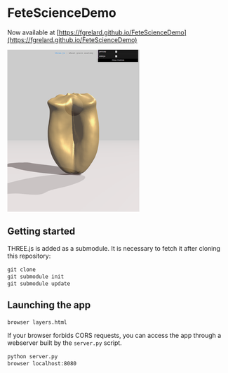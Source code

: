 # FeteScienceDemo

Now available at [https://fgrelard.github.io/FeteScienceDemo](https://fgrelard.github.io/FeteScienceDemo)

![Wheat grain](docs/visupoc2.png)

## Getting started
THREE.js is added as a submodule. It is necessary to fetch it after cloning this repository:
```
git clone
git submodule init
git submodule update 
```

## Launching the app
```
browser layers.html
```

If your browser forbids CORS requests, you can access the app through a webserver built by the `server.py` script.
```
python server.py
browser localhost:8080
```

